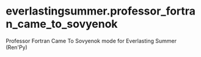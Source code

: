 # everlastingsummer.professor_fortran_came_to_sovyenok
Professor Fortran Came To Sovyenok mode for Everlasting Summer (Ren'Py)
